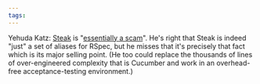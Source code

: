 ```yaml
---
tags: 
---
```


Yehuda Katz: [Steak](/wiki/Steak) is "[essentially a scam](http://twitter.com/wycats/status/26769271290)". He's right that Steak is indeed "just" a set of aliases for RSpec, but he misses that it's precisely that fact which is its major selling point. (He too could replace the thousands of lines of over-engineered complexity that is Cucumber and work in an overhead-free acceptance-testing environment.)
